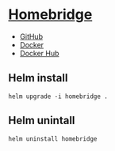 # [Homebridge](https://homebridge.io)
- [GitHub](https://github.com/homebridge/homebridge)
- [Docker](https://github.com/homebridge/docker-homebridge)
- [Docker Hub](https://hub.docker.com/r/homebridge/homebridge/)

## Helm install
`helm upgrade -i homebridge .`

## Helm unintall
`helm uninstall homebridge`
